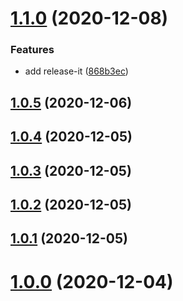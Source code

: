 # [1.1.0](https://github.com/phatnguyenuit/cra-template-typescript/compare/v1.0.5...v1.1.0) (2020-12-08)


### Features

* add release-it ([868b3ec](https://github.com/phatnguyenuit/cra-template-typescript/commit/868b3ec17028f02d286d1035fa36f485cb10594c))



## [1.0.5](https://github.com/phatnguyenuit/cra-template-typescript/compare/v1.0.5...v1.1.0) (2020-12-06)



## [1.0.4](https://github.com/phatnguyenuit/cra-template-typescript/compare/v1.0.5...v1.1.0) (2020-12-05)



## [1.0.3](https://github.com/phatnguyenuit/cra-template-typescript/compare/v1.0.5...v1.1.0) (2020-12-05)



## [1.0.2](https://github.com/phatnguyenuit/cra-template-typescript/compare/v1.0.5...v1.1.0) (2020-12-05)



## [1.0.1](https://github.com/phatnguyenuit/cra-template-typescript/compare/v1.0.5...v1.1.0) (2020-12-05)



# [1.0.0](https://github.com/phatnguyenuit/cra-template-typescript/compare/v1.0.5...v1.1.0) (2020-12-04)

